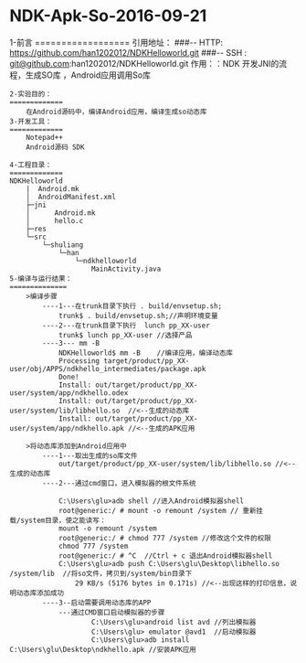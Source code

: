 # NDK-Apk-So-2016-09-21
  1-前言
	==================
	引用地址：
	###-- HTTP: https://github.com/han1202012/NDKHelloworld.git 
	###-- SSH : git@github.com:han1202012/NDKHelloworld.git
	作用：：NDK 开发JNI的流程，生成SO库 ，Android应用调用So库 
	
	2-实验目的：
	=============
		在Android源码中，编译Android应用，编译生成so动态库
	3-开发工具：
	=============
		Notepad++
		Android源码 SDK

	4-工程目录：
	=============
	NDKHelloworld	
		|  Android.mk
		│  AndroidManifest.xml
		├─jni
		│      Android.mk
		│      hello.c
		├─res
		└─src
			└─shuliang
				└─han
					└─ndkhelloworld
						MainActivity.java
	5-编译与运行结果：
	==============
		>编译步骤
			----1---在trunk目录下执行 . build/envsetup.sh;     
				trunk$ . build/envsetup.sh;//声明环境变量
			----2---在trunk目录下执行  lunch pp_XX-user
				trunk$ lunch pp_XX-user //选择产品
			----3--- mm -B  
				NDKHelloworld$ mm -B	//编译应用，编译动态库
				Processing target/product/pp_XX-user/obj/APPS/ndkhello_intermediates/package.apk
				Done!
				Install: out/target/product/pp_XX-user/system/app/ndkhello.odex
				Install: out/target/product/pp_XX-user/system/lib/libhello.so  //<--生成的动态库
				Install: out/target/product/pp_XX-user/system/app/ndkhello.apk //<--生成的APK应用
		
		>将动态库添加到Android应用中
			----1---取出生成的so库文件
				out/target/product/pp_XX-user/system/lib/libhello.so //<--生成的动态库
			----2---通过cmd窗口，进入模拟器的根文件系统
			
				C:\Users\glu>adb shell //进入Android模拟器shell
				root@generic:/ # mount -o remount /system // 重新挂载/system目录，使之能读写：
				mount -o remount /system
				root@generic:/ # chmod 777 /system //修改这个文件的权限
				chmod 777 /system
				root@generic:/ # ^C  //Ctrl + c 退出Android模拟器shell
				C:\Users\glu>adb push C:\Users\glu\Desktop\libhello.so /system/lib  //将so文件，拷贝到/system/bin目录下
					29 KB/s (5176 bytes in 0.171s) //<--出现这样的打印信息，说明动态库添加成功
			----3--启动需要调用动态库的APP
				---通过CMD窗口启动模拟器的步骤
						C:\Users\glu>android list avd //列出模拟器
						C:\Users\glu> emulator @avd1  //启动模拟器
						C:\Users\glu>adb install C:\Users\glu\Desktop\ndkhello.apk //安装APK应用

